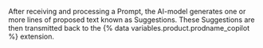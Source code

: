 After receiving and processing a Prompt, the AI-model generates one or more lines of proposed text known as Suggestions. These Suggestions are then transmitted back to the {% data variables.product.prodname_copilot %} extension.
